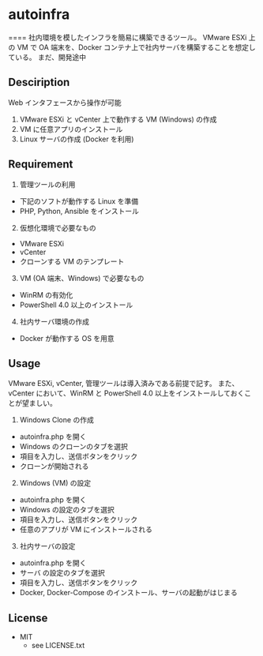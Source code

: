 # autoinfra
====
社内環境を模したインフラを簡易に構築できるツール。
VMware ESXi 上の VM で OA 端末を、Docker コンテナ上で社内サーバを構築することを想定している。
まだ、開発途中

## Desciription
Web インタフェースから操作が可能
1. VMware ESXi と vCenter 上で動作する VM (Windows) の作成
2. VM に任意アプリのインストール
3. Linux サーバの作成 (Docker を利用)

## Requirement
1. 管理ツールの利用
 - 下記のソフトが動作する Linux を準備
 - PHP, Python, Ansible をインストール
2. 仮想化環境で必要なもの
 - VMware ESXi
 - vCenter
 - クローンする VM のテンプレート
3. VM (OA 端末、Windows) で必要なもの
 - WinRM の有効化
 - PowerShell 4.0 以上のインストール
4. 社内サーバ環境の作成
 - Docker が動作する OS を用意

## Usage
VMware ESXi, vCenter, 管理ツールは導入済みである前提で記す。
また、vCenter において、WinRM と PowerShell 4.0 以上をインストールしておくことが望ましい。
1. Windows Clone の作成
 - autoinfra.php を開く
 - Windows のクローンのタブを選択
 - 項目を入力し、送信ボタンをクリック
 - クローンが開始される
2. Windows (VM) の設定
 - autoinfra.php を開く
 - Windows の設定のタブを選択
 - 項目を入力し、送信ボタンをクリック
 - 任意のアプリが VM にインストールされる
3. 社内サーバの設定
 - autoinfra.php を開く
 - サーバ の設定のタブを選択
 - 項目を入力し、送信ボタンをクリック
 - Docker, Docker-Compose のインストール、サーバの起動がはじまる

## License
* MIT
  * see LICENSE.txt
